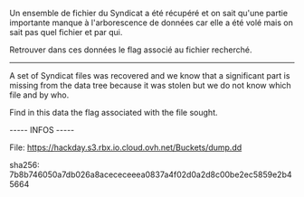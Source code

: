 Un ensemble de fichier du Syndicat a été récupéré et on sait qu'une partie importante manque à l'arborescence de données car elle a été volé mais on sait pas quel fichier et par qui.

Retrouver dans ces données le flag associé au fichier recherché.

-----------------------------------

A set of Syndicat files was recovered and we know that a significant part is missing from the data tree because it was stolen but we do not know which file and by who.

Find in this data the flag associated with the file sought.

----- INFOS -----

File: https://hackday.s3.rbx.io.cloud.ovh.net/Buckets/dump.dd

sha256: 7b8b746050a7db026a8acececeeea0837a4f02d0a2d8c00be2ec5859e2b45664
